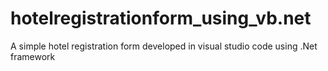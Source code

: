 # hotelregistrationform_using_vb.net
A simple hotel registration form developed in visual studio code using .Net framework
